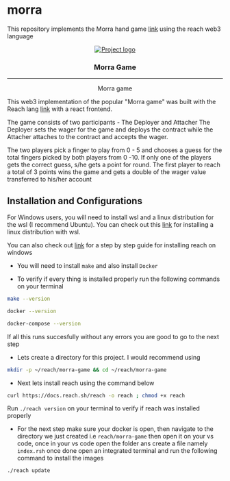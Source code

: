 # morra
This repository implements the Morra hand game [link](https://en.wikipedia.org/wiki/Morra_(game)) using the reach web3 language


<p align="center">
  <a href="" rel="noopener">
 <img src="https://docs.reach.sh/assets/logo.png" alt="Project logo"></a>
</p>
<h3 align="center">Morra Game</h3>

<div align="center">


</div>

---

<p align="center"> Morra game
    <br> 
</p>

This web3 implementation of the popular "Morra game" was built with the Reach lang [link](https://docs.reach.sh) with a react frontend.

The game consists of two participants - The Deployer and Attacher
The Deployer sets the wager for the game and deploys the contract while the Attacher attaches to the contract and accepts the wager.

The two players pick a finger to play from 0 - 5 and chooses a guess for the total fingers picked by both players from 0 -10.
If only one of the players gets the correct guess, s/he gets a point for round.
The first player  to reach a total of 3 points wins the game and gets a double of the wager value transferred to his/her account



## Installation and Configurations

For Windows users, you will need to install wsl and a linux distribution for the wsl (I recommend Ubuntu). You can check out this [link](https://docs.microsoft.com/en-us/windows/wsl/install) for installing a linux distribution with wsl.

You can also check out [link](https://docs.reach.sh/guide/windows/#guide-windows) for a step by step guide for installing reach on windows
 
- You will need to install `make` and also install `Docker `

- To verify if every thing is installed properly run the following commands on your terminal
```bash
make --version
```
```bash
docker --version
```
```bash
docker-compose --version
```
If all this runs succesfully without any errors you are good to go to the next step

- Lets create a directory for this project. I would recommend using 
```bash
mkdir -p ~/reach/morra-game && cd ~/reach/morra-game
```
- Next lets install reach using the command below
```bash
curl https://docs.reach.sh/reach -o reach ; chmod +x reach
```
Run ```./reach version``` on your terminal to verify if reach was installed properly

- For the next step make sure your docker is open, then navigate to the directory we just created i.e `reach/morra-game` then open it on your vs code, once in your vs code open the folder ans create a file namely `index.rsh` once done open an integrated terminal and run the following command to install the images
```bash
./reach update
```
